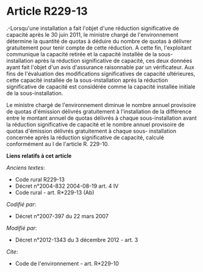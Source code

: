 # Article R229-13

.-Lorsqu'une installation a fait l'objet d'une réduction significative de capacité après le 30 juin 2011, le ministre chargé
de l'environnement détermine la quantité de quotas à déduire du nombre de quotas à délivrer gratuitement pour tenir compte de
cette réduction. A cette fin, l'exploitant communique la capacité retirée et la capacité installée de la sous-installation
après la réduction significative de capacité, ces deux données ayant fait l'objet d'un avis d'assurance raisonnable par un
vérificateur. Aux fins de l'évaluation des modifications significatives de capacité ultérieures, cette capacité installée de
la sous-installation après la réduction significative de capacité est considérée comme la capacité installée initiale de la
sous-installation. 

Le ministre chargé de l'environnement diminue le nombre annuel provisoire de quotas d'émission délivrés gratuitement à
l'installation de la différence entre le montant annuel de quotas délivrés à chaque sous-installation avant la réduction
significative de capacité et le nombre annuel provisoire de quotas d'émission délivrés gratuitement à chaque sous-
installation concernée après la réduction significative de capacité, calculé conformément au I de l'article R. 229-10.

**Liens relatifs à cet article**

_Anciens textes_:

  - Code rural R229-13
  - Décret n°2004-832 2004-08-19 art. 4 IV
  - Code rural - art. R*229-13 (Ab)

_Codifié par_:

  - Décret n°2007-397 du 22 mars 2007

_Modifié par_:

  - Décret n°2012-1343 du 3 décembre 2012 - art. 3

_Cite_:

  - Code de l'environnement - art. R*229-10
